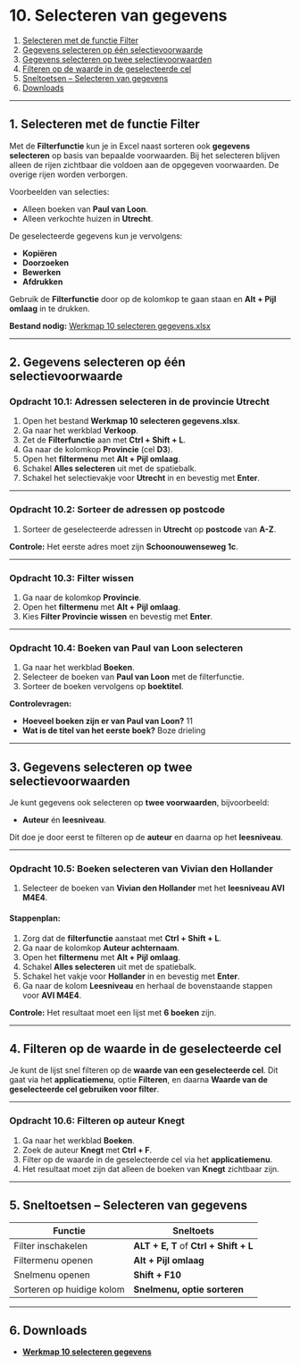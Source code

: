 # 10. Selecteren van gegevens

1. [Selecteren met de functie Filter](#1-selecteren-met-de-functie-filter)  
2. [Gegevens selecteren op één selectievoorwaarde](#2-gegevens-selecteren-op-één-selectievoorwaarde)  
3. [Gegevens selecteren op twee selectievoorwaarden](#3-gegevens-selecteren-op-twee-selectievoorwaarden)  
4. [Filteren op de waarde in de geselecteerde cel](#4-filteren-op-de-waarde-in-de-geselecteerde-cel)  
5. [Sneltoetsen – Selecteren van gegevens](#5-sneltoetsen--selecteren-van-gegevens)  
6. [Downloads](#6-downloads)  

---

## 1. Selecteren met de functie Filter

Met de **Filterfunctie** kun je in Excel naast sorteren ook **gegevens selecteren** op basis van bepaalde voorwaarden. Bij het selecteren blijven alleen de rijen zichtbaar die voldoen aan de opgegeven voorwaarden. De overige rijen worden verborgen.

Voorbeelden van selecties:

- Alleen boeken van **Paul van Loon**.  
- Alleen verkochte huizen in **Utrecht**.

De geselecteerde gegevens kun je vervolgens:

- **Kopiëren**  
- **Doorzoeken**  
- **Bewerken**  
- **Afdrukken**

Gebruik de **Filterfunctie** door op de kolomkop te gaan staan en **Alt + Pijl omlaag** in te drukken.

**Bestand nodig:** [Werkmap 10 selecteren gegevens.xlsx](https://www.eduvip.nl/cms/files/Werkmap-10-selecteren-gegevens.xlsx)

---

## 2. Gegevens selecteren op één selectievoorwaarde

### Opdracht 10.1: Adressen selecteren in de provincie Utrecht

1. Open het bestand **Werkmap 10 selecteren gegevens.xlsx**.  
2. Ga naar het werkblad **Verkoop**.  
3. Zet de **Filterfunctie** aan met **Ctrl + Shift + L**.  
4. Ga naar de kolomkop **Provincie** (cel **D3**).  
5. Open het **filtermenu** met **Alt + Pijl omlaag**.  
6. Schakel **Alles selecteren** uit met de spatiebalk.  
7. Schakel het selectievakje voor **Utrecht** in en bevestig met **Enter**.

---

### Opdracht 10.2: Sorteer de adressen op postcode

1. Sorteer de geselecteerde adressen in **Utrecht** op **postcode** van **A-Z**.

**Controle:** Het eerste adres moet zijn **Schoonouwenseweg 1c**.

---

### Opdracht 10.3: Filter wissen

1. Ga naar de kolomkop **Provincie**.  
2. Open het **filtermenu** met **Alt + Pijl omlaag**.  
3. Kies **Filter Provincie wissen** en bevestig met **Enter**.

---

### Opdracht 10.4: Boeken van Paul van Loon selecteren

1. Ga naar het werkblad **Boeken**.  
2. Selecteer de boeken van **Paul van Loon** met de filterfunctie.  
3. Sorteer de boeken vervolgens op **boektitel**.

**Controlevragen:**  
- **Hoeveel boeken zijn er van Paul van Loon?** 11  
- **Wat is de titel van het eerste boek?** Boze drieling

---

## 3. Gegevens selecteren op twee selectievoorwaarden

Je kunt gegevens ook selecteren op **twee voorwaarden**, bijvoorbeeld:

- **Auteur** én **leesniveau**.

Dit doe je door eerst te filteren op de **auteur** en daarna op het **leesniveau**.

---

### Opdracht 10.5: Boeken selecteren van Vivian den Hollander

1. Selecteer de boeken van **Vivian den Hollander** met het **leesniveau AVI M4E4**.

#### Stappenplan:

1. Zorg dat de **filterfunctie** aanstaat met **Ctrl + Shift + L**.  
2. Ga naar de kolomkop **Auteur achternaam**.  
3. Open het **filtermenu** met **Alt + Pijl omlaag**.  
4. Schakel **Alles selecteren** uit met de spatiebalk.  
5. Schakel het vakje voor **Hollander** in en bevestig met **Enter**.  
6. Ga naar de kolom **Leesniveau** en herhaal de bovenstaande stappen voor **AVI M4E4**.

**Controle:** Het resultaat moet een lijst met **6 boeken** zijn.

---

## 4. Filteren op de waarde in de geselecteerde cel

Je kunt de lijst snel filteren op de **waarde van een geselecteerde cel**. Dit gaat via het **applicatiemenu**, optie **Filteren**, en daarna **Waarde van de geselecteerde cel gebruiken voor filter**.

---

### Opdracht 10.6: Filteren op auteur Knegt

1. Ga naar het werkblad **Boeken**.  
2. Zoek de auteur **Knegt** met **Ctrl + F**.  
3. Filter op de waarde in de geselecteerde cel via het **applicatiemenu**.  
4. Het resultaat moet zijn dat alleen de boeken van **Knegt** zichtbaar zijn.

---

## 5. Sneltoetsen – Selecteren van gegevens

| Functie                       | Sneltoets           |
|--------------------------------|---------------------|
| Filter inschakelen             | **ALT + E, T** of **Ctrl + Shift + L** |
| Filtermenu openen              | **Alt + Pijl omlaag** |
| Snelmenu openen                | **Shift + F10**     |
| Sorteren op huidige kolom      | **Snelmenu, optie sorteren** |

---

## 6. Downloads

- **[Werkmap 10 selecteren gegevens](https://www.eduvip.nl/cms/files/Werkmap-10-selecteren-gegevens.xlsx)**